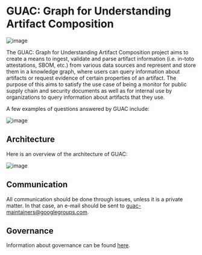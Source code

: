 # GUAC: Graph for Understanding Artifact Composition

![image](https://user-images.githubusercontent.com/3060102/182691308-d3c7e4d5-b6bd-4b5c-85c5-24dfa19875e2.png)

The GUAC: Graph for Understanding Artifact Composition project aims to create a means to ingest, validate and parse artifact information (i.e. in-toto attestations, SBOM, etc.) from various data sources and represent and store them in a knowledge graph, where users can query information about artifacts or request evidence of certain properties of an artifact. The purpose of this aims to satisfy the use case of being a monitor for public supply chain and security documents as well as for internal use by organizations to query information about artifacts that they use.

A few examples of questions answered by GUAC include:

![image](https://user-images.githubusercontent.com/3060102/182689788-70acefc1-6d69-4972-abbf-3e60c0d4c014.png)

## Architecture

Here is an overview of the architecture of GUAC:

![image](https://user-images.githubusercontent.com/3060102/182689908-477f4770-1142-4c18-8fa9-16d93dcf84b4.png)

## Communication

All communication should be done through issues, unless it is a private matter. In that case, an e-mail should be sent to guac-maintainers@googlegroups.com.

## Governance

Information about governance can be found [here](GOVERNANCE.md).
